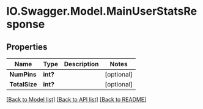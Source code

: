 # IO.Swagger.Model.MainUserStatsResponse
## Properties

Name | Type | Description | Notes
------------ | ------------- | ------------- | -------------
**NumPins** | **int?** |  | [optional] 
**TotalSize** | **int?** |  | [optional] 

[[Back to Model list]](../README.md#documentation-for-models) [[Back to API list]](../README.md#documentation-for-api-endpoints) [[Back to README]](../README.md)

